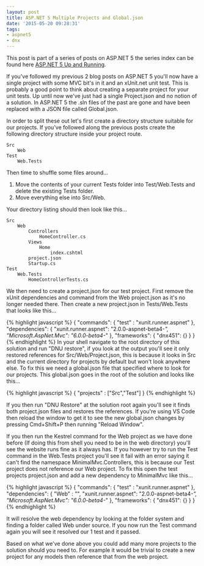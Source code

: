 ```yaml
---
layout: post
title: ASP.NET 5 Multiple Projects and Global.json
date: '2015-05-20 09:28:31'
tags:
- aspnet5
- dnx
---
```


This post is part of a series of posts on ASP.NET 5 the series index can be found here [ASP.NET 5 Up and Running](https://gavindraper.com/2015/05/20/asp-net-5-up-and-running-series/).

If you've followed my previous 2 blog posts on ASP.NET 5 you'll now have a single project with some MVC bit's in it and an xUnit.net unit test. This is probably a good point to think about creating a separate project for your unit tests. Up until now we've just had a single Project.json and no notion of a solution. In ASP.NET 5 the .sln files of the past are gone and have been replaced with a JSON file called Global.json. 

In order to split these out let's first create a directory structure suitable for our projects. If you've followed along the previous posts create the following directory structure inside your project route.

```
Src
	Web
Test
	Web.Tests
```

Then time to shuffle some files around...

1. Move the contents of your current Tests folder into Test/Web.Tests and delete the existing Tests folder.
2. Move everything else into Src/Web.

Your directory listing should then look like this... 	

```
Src
	Web
		Controllers
			HomeController.cs
		Views
			Home
				index.cshtml
		project.json
		Startup.cs
Test
	Web.Tests
		HomeControllerTests.cs
```

We then need to create a project.json for our test project. First remove the xUnit dependencies and command from the Web project.json as it's no longer needed there. Then create a new project.json in Tests/Web.Tests that looks like this...

{% highlight javascript %}
{
	"commands": {
		"test" : "xunit.runner.aspnet"
	},
	"dependencies": {
		"xunit.runner.aspnet": "2.0.0-aspnet-beta4-*",
		"Microsoft.AspNet.Mvc": "6.0.0-beta4-*"
	},
	"frameworks": {
		"dnx451": {}
	}
}
{% endhighlight %}
In your shell navigate to the root directory of this solution and run "DNU restore", if you look at the output you'll see it only restored references for Src/Web/Project.json, this is because it looks in Src and the current directory for projects by default but won't look anywhere else. To fix this we need a global.json file that specified where to look for our projects. This global.json goes in the root of the solution and looks like this...

{% highlight javascript %}
{
	"projects" : ["Src","Test"]
}
{% endhighlight %}

If you then run "DNU Restore" at the solution root again you'll see it finds both project.json files and restores the references. If you're using VS Code then reload the window to get it to see the new global.json changes by pressing Cmd+Shift+P then running "Reload Window".

If you then run the Kestrel command for the Web project as we have done before (If doing this from shell you need to be in the web directory) you'll see the website runs fine as it always has. If you however try to run the Test command in the Web.Tests project you'll see it fail with an error saying it can't find the namespace MinimalMvc.Controllers, this is because our Test project does not reference our Web project. To fix this open the test projects project.json and add a new dependency to MinimalMvc like this...

{% highlight javascript %}
{
	"commands": {
		"test" : "xunit.runner.aspnet"
	},
	"dependencies": {
		"Web" : "",
		"xunit.runner.aspnet": "2.0.0-aspnet-beta4-*",
		"Microsoft.AspNet.Mvc": "6.0.0-beta4-*"
	},
	"frameworks": {
		"dnx451": {}
	}
}
{% endhighlight %}

It will resolve the web dependency by looking at the folder system and finding a folder called Web under source. If you now run the Test command again you will see it resolved our 1 test and it passed.

Based on what we've done above you could add many more projects to the solution should you need to. For example it would be trivial to create a new project for any models then reference that from the web project.